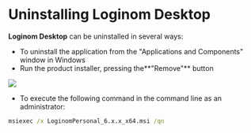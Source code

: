 # Uninstalling Loginom Desktop

**Loginom Desktop** can be uninstalled in several ways:

* To uninstall the application from the "Applications and Components" window in Windows
* Run the product installer, pressing the**"Remove"** button

![](../images/personal_msi_remove.png)

* To execute the following command in the command line as an administrator:

```cmd
msiexec /x LoginomPersonal_6.x.x_x64.msi /qn
```
